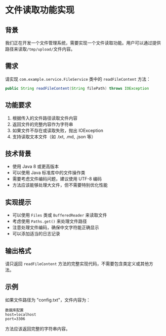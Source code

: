 # 文件读取功能实现

## 背景

我们正在开发一个文件管理系统，需要实现一个文件读取功能。用户可以通过提供路径来读取`/tmp/upload/`文件内容。

## 需求

请实现 `com.example.service.FileService` 类中的 `readFileContent` 方法：

```java
public String readFileContent(String filePath) throws IOException
```

## 功能要求

1. 根据传入的文件路径读取文件内容
2. 返回文件的完整内容作为字符串
3. 如果文件不存在或读取失败，抛出 IOException
4. 支持读取文本文件（如 .txt, .md, .json 等）

## 技术背景

- 使用 Java 8 或更高版本
- 可以使用 Java 标准库中的文件操作类
- 需要考虑文件编码问题，建议使用 UTF-8 编码
- 方法应该能够处理大文件，但不需要特别优化性能

## 实现提示

- 可以使用 `Files` 类或 `BufferedReader` 来读取文件
- 考虑使用 `Paths.get()` 来处理文件路径
- 注意处理文件编码，确保中文字符能正确显示
- 可以添加适当的日志记录

## 输出格式

请只返回 `readFileContent` 方法的完整实现代码，不需要包含类定义或其他方法。

## 示例

如果文件路径为 "config.txt"，文件内容为：
```
数据库配置
host=localhost
port=3306
```

方法应该返回完整的字符串内容。 